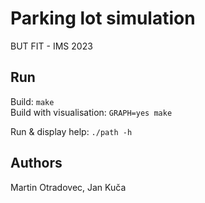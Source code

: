 # Parking lot simulation

BUT FIT - IMS 2023

## Run

Build: `make` \
Build with visualisation: `GRAPH=yes make`

Run & display help: `./path -h`

## Authors

Martin Otradovec, Jan Kuča
